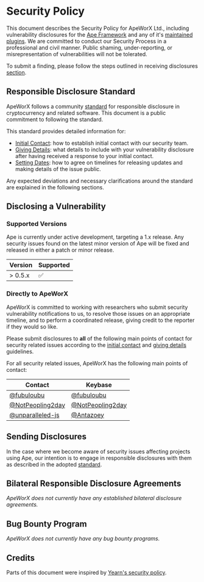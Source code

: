 # Security Policy

This document describes the Security Policy for ApeWorX Ltd., including vulnerability disclosures for the [Ape Framework](https://github.com/ApeWorX/ape) and any of it's [maintained plugins](https://github.com/search?q=org%3Aapeworx+ape-+-repo%3AApeWorX%2Fape++-repo%3AApeWorX%2Fapeworx.github.io&type=Repositories).
We are committed to conduct our Security Process in a professional and civil manner.
Public shaming, under-reporting, or misrepresentation of vulnerabilities will not be tolerated.

To submit a finding, please follow the steps outlined in receiving disclosures [section](#disclosing-a-vulnerability).

## Responsible Disclosure Standard

ApeWorX follows a community [standard](https://github.com/RD-Crypto-Spec/Responsible-Disclosure#the-standard) for responsible disclosure in cryptocurrency and related software.
This document is a public commitment to following the standard.

This standard provides detailed information for:

- [Initial Contact](https://github.com/RD-Crypto-Spec/Responsible-Disclosure#initial-contact):
  how to establish initial contact with our security team.
- [Giving Details](https://github.com/RD-Crypto-Spec/Responsible-Disclosure#giving-details):
  what details to include with your vulnerability disclosure after having received a response to your initial contact.
- [Setting Dates](https://github.com/RD-Crypto-Spec/Responsible-Disclosure#setting-dates):
  how to agree on timelines for releasing updates and making details of the issue public.

Any expected deviations and necessary clarifications around the standard are explained in the following sections.

## Disclosing a Vulnerability

### Supported Versions

Ape is currently under active development, targeting a 1.x release.
Any security issues found on the latest minor version of Ape will be fixed and released in either a patch or minor release.

| Version | Supported          |
| ------- | ------------------ |
| > 0.5.x | :white_check_mark: |

### Directly to ApeWorX

ApeWorX is committed to working with researchers who submit security vulnerability notifications to us, to resolve those issues on an appropriate timeline, and to perform a coordinated release, giving credit to the reporter if they would so like.

Please submit disclosures to **all** of the following main points of contact for security related issues according to the [initial contact](https://github.com/RD-Crypto-Spec/Responsible-Disclosure#initial-contact) and [giving details](https://github.com/RD-Crypto-Spec/Responsible-Disclosure#giving-details) guidelines.

For all security related issues, ApeWorX has the following main points of contact:

| Contact                                                | Keybase                                                     |
| ------------------------------------------------------ | ----------------------------------------------------------- |
| [@fubuloubu](https://github.com/fubuloubu)             | [@fubuloubu](https://keybase.io/fubuloubu/chat)             |
| [@NotPeopling2day](https://github.com/NotPeopling2day) | [@NotPeopling2day](https://keybase.io/notpeopling2day/chat) |
| [@unparalleled-js](https://github.com/unparalleled-js) | [@Antazoey](https://keybase.io/antazoey/chat)              |

## Sending Disclosures

In the case where we become aware of security issues affecting projects using Ape, our intention is to engage in responsible disclosures with them as described in the adopted [standard](https://github.com/RD-Crypto-Spec/Responsible-Disclosure).

## Bilateral Responsible Disclosure Agreements

_ApeWorX does not currently have any established bilateral disclosure agreements._

## Bug Bounty Program

_ApeWorX does not currently have any bug bounty programs._

## Credits

Parts of this document were inspired by [Yearn's security policy](https://github.com/yearn/yearn-security/blob/master/SECURITY.md).
